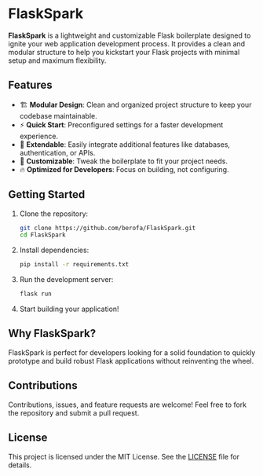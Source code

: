 # FlaskSpark

**FlaskSpark** is a lightweight and customizable Flask boilerplate designed to ignite your web application development process. It provides a clean and modular structure to help you kickstart your Flask projects with minimal setup and maximum flexibility.

## Features
- 🏗️ **Modular Design**: Clean and organized project structure to keep your codebase maintainable.
- ⚡ **Quick Start**: Preconfigured settings for a faster development experience.
- 🔌 **Extendable**: Easily integrate additional features like databases, authentication, or APIs.
- 📜 **Customizable**: Tweak the boilerplate to fit your project needs.
- 🔥 **Optimized for Developers**: Focus on building, not configuring.

## Getting Started
1. Clone the repository:
   ```bash
   git clone https://github.com/berofa/FlaskSpark.git
   cd FlaskSpark
2. Install dependencies:
      ```bash
   pip install -r requirements.txt
3. Run the development server:
      ```bash
   flask run
4. Start building your application!

## Why FlaskSpark?

FlaskSpark is perfect for developers looking for a solid foundation to quickly prototype and build robust Flask applications without reinventing the wheel.

## Contributions

Contributions, issues, and feature requests are welcome! Feel free to fork the repository and submit a pull request.

## License

This project is licensed under the MIT License. See the [LICENSE](LICENSE) file for details.
